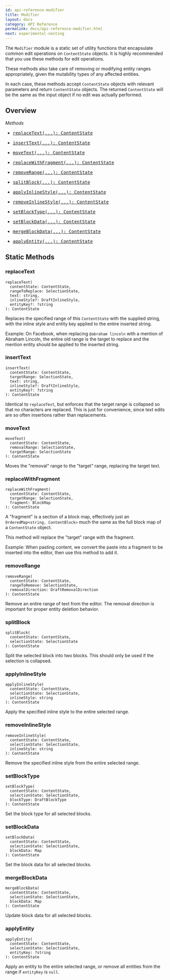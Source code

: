 ```yaml
---
id: api-reference-modifier
title: Modifier
layout: docs
category: API Reference
permalink: docs/api-reference-modifier.html
next: experimental-nesting
---
```


The `Modifier` module is a static set of utility functions that encapsulate common
edit operations on `ContentState` objects. It is highly recommended that you use
these methods for edit operations.

These methods also take care of removing or modifying entity ranges appropriately,
given the mutability types of any affected entities.

In each case, these methods accept `ContentState` objects with relevant
parameters and return `ContentState` objects. The returned `ContentState`
will be the same as the input object if no edit was actually performed.

## Overview

*Methods*

<ul class="apiIndex">
  <li>
    <a href="#replacetext">
      <pre>replaceText(...): ContentState</pre>
    </a>
  </li>
  <li>
    <a href="#inserttext">
      <pre>insertText(...): ContentState</pre>
    </a>
  </li>
  <li>
    <a href="#movetext">
      <pre>moveText(...): ContentState</pre>
    </a>
  </li>
  <li>
    <a href="#replacewithfragment">
      <pre>replaceWithFragment(...): ContentState</pre>
    </a>
  </li>
  <li>
    <a href="#removerange">
      <pre>removeRange(...): ContentState</pre>
    </a>
  </li>
  <li>
    <a href="#splitblock">
      <pre>splitBlock(...): ContentState</pre>
    </a>
  </li>
  <li>
    <a href="#applyinlinestyle">
      <pre>applyInlineStyle(...): ContentState</pre>
    </a>
  </li>
  <li>
    <a href="#removeinlinestyle">
      <pre>removeInlineStyle(...): ContentState</pre>
    </a>
  </li>
  <li>
    <a href="#setblocktype">
      <pre>setBlockType(...): ContentState</pre>
    </a>
  </li>
  <li>
    <a href="#setblockdata">
      <pre>setBlockData(...): ContentState</pre>
    </a>
  </li>
  <li>
    <a href="#mergeblockdata">
      <pre>mergeBlockData(...): ContentState</pre>
    </a>
  </li>
  <li>
    <a href="#applyentity">
      <pre>applyEntity(...): ContentState</pre>
    </a>
  </li>
</ul>

## Static Methods

### replaceText

```
replaceText(
  contentState: ContentState,
  rangeToReplace: SelectionState,
  text: string,
  inlineStyle?: DraftInlineStyle,
  entityKey?: ?string
): ContentState
```
Replaces the specified range of this `ContentState` with the supplied string,
with the inline style and entity key applied to the entire inserted string.

Example: On Facebook, when replacing `@abraham lincoln` with a mention of
Abraham Lincoln, the entire old range is the target to replace and the mention
entity should be applied to the inserted string.

### insertText

```
insertText(
  contentState: ContentState,
  targetRange: SelectionState,
  text: string,
  inlineStyle?: DraftInlineStyle,
  entityKey?: ?string
): ContentState
```
Identical to `replaceText`, but enforces that the target range is collapsed
so that no characters are replaced. This is just for convenience, since text
edits are so often insertions rather than replacements.

### moveText

```
moveText(
  contentState: ContentState,
  removalRange: SelectionState,
  targetRange: SelectionState
): ContentState
```
Moves the "removal" range to the "target" range, replacing the target text.

### replaceWithFragment

```
replaceWithFragment(
  contentState: ContentState,
  targetRange: SelectionState,
  fragment: BlockMap
): ContentState
```
A "fragment" is a section of a block map, effectively just an
`OrderedMap<string, ContentBlock>` much the same as the full block map of a
`ContentState` object.

This method will replace the "target" range with the fragment.

Example: When pasting content, we convert the paste into a fragment to be inserted
into the editor, then use this method to add it.

### removeRange

```
removeRange(
  contentState: ContentState,
  rangeToRemove: SelectionState,
  removalDirection: DraftRemovalDirection
): ContentState
```
Remove an entire range of text from the editor. The removal direction is important
for proper entity deletion behavior.

### splitBlock

```
splitBlock(
  contentState: ContentState,
  selectionState: SelectionState
): ContentState
```
Split the selected block into two blocks. This should only be used if the
selection is collapsed.

### applyInlineStyle

```
applyInlineStyle(
  contentState: ContentState,
  selectionState: SelectionState,
  inlineStyle: string
): ContentState
```
Apply the specified inline style to the entire selected range.

### removeInlineStyle

```
removeInlineStyle(
  contentState: ContentState,
  selectionState: SelectionState,
  inlineStyle: string
): ContentState
```
Remove the specified inline style from the entire selected range.

### setBlockType

```
setBlockType(
  contentState: ContentState,
  selectionState: SelectionState,
  blockType: DraftBlockType
): ContentState
```
Set the block type for all selected blocks.

### setBlockData

```
setBlockData(
  contentState: ContentState,
  selectionState: SelectionState,
  blockData: Map
): ContentState
```
Set the block data for all selected blocks.

### mergeBlockData

```
mergeBlockData(
  contentState: ContentState,
  selectionState: SelectionState,
  blockData: Map
): ContentState
```
Update block data for all selected blocks.

### applyEntity

```
applyEntity(
  contentState: ContentState,
  selectionState: SelectionState,
  entityKey: ?string
): ContentState
```
Apply an entity to the entire selected range, or remove all entities from the
range if `entityKey` is `null`.
